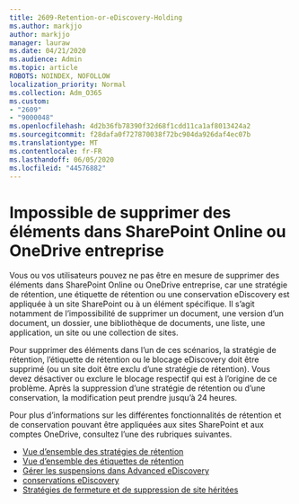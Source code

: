 ```yaml
---
title: 2609-Retention-or-eDiscovery-Holding
ms.author: markjjo
author: markjjo
manager: lauraw
ms.date: 04/21/2020
ms.audience: Admin
ms.topic: article
ROBOTS: NOINDEX, NOFOLLOW
localization_priority: Normal
ms.collection: Adm_O365
ms.custom:
- "2609"
- "9000048"
ms.openlocfilehash: 4d2b36fb78390f32d68f1cdd11ca1af8013424a2
ms.sourcegitcommit: f28dafa0f727870038f72bc904da926daf4ec07b
ms.translationtype: MT
ms.contentlocale: fr-FR
ms.lasthandoff: 06/05/2020
ms.locfileid: "44576882"
---
```

# <a name="unable-to-delete-items-in-sharepoint-online-or-onedrive-for-business"></a>Impossible de supprimer des éléments dans SharePoint Online ou OneDrive entreprise

Vous ou vos utilisateurs pouvez ne pas être en mesure de supprimer des éléments dans SharePoint Online ou OneDrive entreprise, car une stratégie de rétention, une étiquette de rétention ou une conservation eDiscovery est appliquée à un site SharePoint ou à un élément spécifique. Il s’agit notamment de l’impossibilité de supprimer un document, une version d’un document, un dossier, une bibliothèque de documents, une liste, une application, un site ou une collection de sites. 

Pour supprimer des éléments dans l’un de ces scénarios, la stratégie de rétention, l’étiquette de rétention ou le blocage eDiscovery doit être supprimé (ou un site doit être exclu d’une stratégie de rétention). Vous devez désactiver ou exclure le blocage respectif qui est à l’origine de ce problème. Après la suppression d’une stratégie de rétention ou d’une conservation, la modification peut prendre jusqu’à 24 heures. 

Pour plus d’informations sur les différentes fonctionnalités de rétention et de conservation pouvant être appliquées aux sites SharePoint et aux comptes OneDrive, consultez l’une des rubriques suivantes.

- [Vue d’ensemble des stratégies de rétention](https://docs.microsoft.com/microsoft-365/compliance/retention-policies)
- [Vue d’ensemble des étiquettes de rétention](https://docs.microsoft.com/microsoft-365/compliance/labels)
- [Gérer les suspensions dans Advanced eDiscovery](https://docs.microsoft.com/microsoft-365/compliance/managing-holds)
- [conservations eDiscovery](https://docs.microsoft.com/microsoft-365/compliance/ediscovery-cases#step-4-place-content-locations-on-hold)
- [Stratégies de fermeture et de suppression de site héritées](https://support.office.com/article/Use-policies-for-site-closure-and-deletion-A8280D82-27FD-48C5-9ADF-8A5431208BA5)